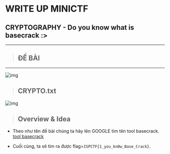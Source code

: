 # **WRITE UP MINICTF** #

## CRYPTOGRAPHY - **Do you know what is basecrack :>** ##
------------------------------------

>## ĐỀ BÀI ##

------------------------------------

![img](/CTF/CTF/WU_CTF/image/Screenshot%202022-10-20%20025108.png)
>## CRYPTO.txt ##

![img](/CTF/CTF/WU_CTF/image/Screenshot%202022-10-20%20025144.png)

>## **Overview & Idea** ##

- Theo như tên đề bài chúng ta hãy lên GOOGLE tìm tên tool basecrack.
[tool basecrack](https://basecrack.herokuapp.com/)

- Cuối cùng, ta sẽ tìm ra được flag=`ISPCTF{1_you_kn0w_Base_Crack}`.
